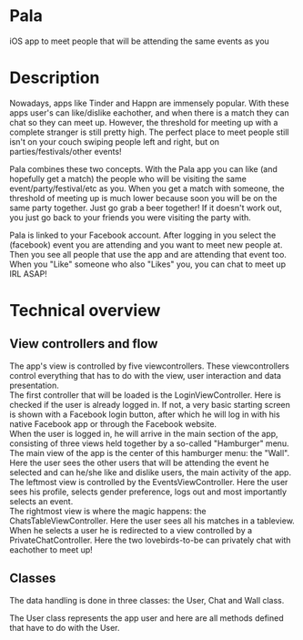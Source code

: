 # Pala
iOS app to meet people that will be attending the same events as you

# Description
Nowadays, apps like Tinder and Happn are immensely popular. With these apps user's can like/dislike eachother, and when there is a match they can chat so they can meet up. However, the threshold for meeting up with a complete stranger is still pretty high. The perfect place to meet people still isn't on your couch swiping people left and right, but on parties/festivals/other events!

Pala combines these two concepts. With the Pala app you can like (and hopefully get a match) the people who will be visiting the same event/party/festival/etc as you. When you get a match with someone, the threshold of meeting up is much lower because soon you will be on the same party together. Just go grab a beer together! If it doesn't work out, you just go back to your friends you were visiting the party with.

Pala is linked to your Facebook account. After logging in you select the (facebook) event you are attending and you want to meet new people at. Then you see all people that use the app and are attending that event too. When you "Like" someone who also "Likes" you, you can chat to meet up IRL ASAP!

# Technical overview


## View controllers and flow

The app's view is controlled by five viewcontrollers. These viewcontrollers control everything that has to do with the view, user interaction and data presentation.   
  The first controller that will be loaded is the LoginViewController. Here is checked if the user is already logged in. If not, a very basic starting screen is shown with a Facebook login button, after which he will log in with his native Facebook app or through the Facebook website.  
  When the user is logged in, he will arrive in the main section of the app, consisting of three views held together by a so-called "Hamburger" menu. The main view of the app is the center of this hamburger menu: the "Wall". Here the user sees the other users that will be attending the event he selected and can he/she like and dislike users, the main activity of the app.  
  The leftmost view is controlled by the EventsViewController. Here the user sees his profile, selects gender preference, logs out and most importantly selects an event.  
  The rightmost view is where the magic happens: the ChatsTableViewController. Here the user sees all his matches in a tableview. When he selects a user he is redirected to a view controlled by a PrivateChatController. Here the two lovebirds-to-be can privately chat with eachother to meet up!

## Classes

The data handling is done in three classes: the User, Chat and Wall class.

The User class represents the app user and here are all methods defined that have to do with the User. 



